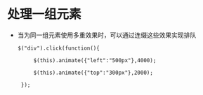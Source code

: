 # 处理一组元素

  - 当为同一组元素使用多重效果时，可以通过连缀这些效果实现排队

        $("div").click(function(){

             $(this).animate({"left":"500px"},4000);

             $(this).animate({"top":"300px"},2000);

         });